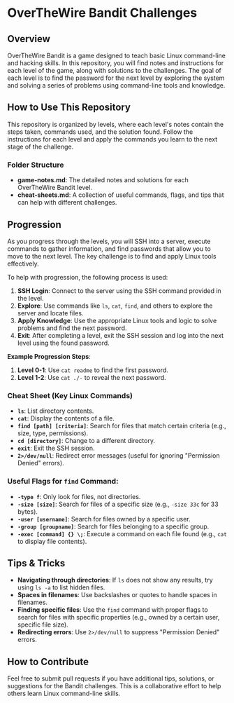 # OverTheWire Bandit Challenges

## Overview
OverTheWire Bandit is a game designed to teach basic Linux command-line and hacking skills. In this repository, you will find notes and instructions for each level of the game, along with solutions to the challenges. The goal of each level is to find the password for the next level by exploring the system and solving a series of problems using command-line tools and knowledge.

## How to Use This Repository
This repository is organized by levels, where each level's notes contain the steps taken, commands used, and the solution found. Follow the instructions for each level and apply the commands you learn to the next stage of the challenge.

### Folder Structure
- **game-notes.md**: The detailed notes and solutions for each OverTheWire Bandit level.
- **cheat-sheets.md**: A collection of useful commands, flags, and tips that can help with different challenges.

## Progression
As you progress through the levels, you will SSH into a server, execute commands to gather information, and find passwords that allow you to move to the next level. The key challenge is to find and apply Linux tools effectively.

To help with progression, the following process is used:
1. **SSH Login**: Connect to the server using the SSH command provided in the level.
2. **Explore**: Use commands like `ls`, `cat`, `find`, and others to explore the server and locate files.
3. **Apply Knowledge**: Use the appropriate Linux tools and logic to solve problems and find the next password.
4. **Exit**: After completing a level, exit the SSH session and log into the next level using the found password.

**Example Progression Steps**:
1. **Level 0-1**: Use `cat readme` to find the first password.
2. **Level 1-2**: Use `cat ./-` to reveal the next password.

### Cheat Sheet (Key Linux Commands)
- **`ls`**: List directory contents.
- **`cat`**: Display the contents of a file.
- **`find [path] [criteria]`**: Search for files that match certain criteria (e.g., size, type, permissions).
- **`cd [directory]`**: Change to a different directory.
- **`exit`**: Exit the SSH session.
- **`2>/dev/null`**: Redirect error messages (useful for ignoring "Permission Denied" errors).

### Useful Flags for `find` Command:
- **`-type f`**: Only look for files, not directories.
- **`-size [size]`**: Search for files of a specific size (e.g., `-size 33c` for 33 bytes).
- **`-user [username]`**: Search for files owned by a specific user.
- **`-group [groupname]`**: Search for files belonging to a specific group.
- **`-exec [command] {} \;`**: Execute a command on each file found (e.g., `cat` to display file contents).

## Tips & Tricks
- **Navigating through directories**: If `ls` does not show any results, try using `ls -a` to list hidden files.
- **Spaces in filenames**: Use backslashes or quotes to handle spaces in filenames.
- **Finding specific files**: Use the `find` command with proper flags to search for files with specific properties (e.g., owned by a certain user, specific file size).
- **Redirecting errors**: Use `2>/dev/null` to suppress "Permission Denied" errors.

## How to Contribute
Feel free to submit pull requests if you have additional tips, solutions, or suggestions for the Bandit challenges. This is a collaborative effort to help others learn Linux command-line skills.
